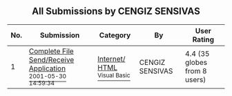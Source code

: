 ﻿<div align="center">

## All Submissions by CENGIZ SENSIVAS

</div>

No.  | Submission | Category | By   | User Rating
---- | ---------- | -------- | ---- | -----------
1 | [Complete File Send/Receive  Application<br /><sup>2001-05-30 14:59:34</sup>](https://github.com/Planet-Source-Code/cengiz-sensivas-complete-file-send-receive-application__1-23584) | [Internet/ HTML<br /><sup>Visual Basic</sup>](../ByCategory/internet-html__1-34.md) | CENGIZ SENSIVAS | 4.4 (35 globes from 8 users)
